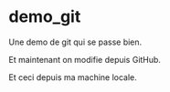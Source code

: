 # demo_git
Une demo de git qui se passe bien.

Et maintenant on modifie depuis GitHub.

Et ceci depuis ma machine locale.
